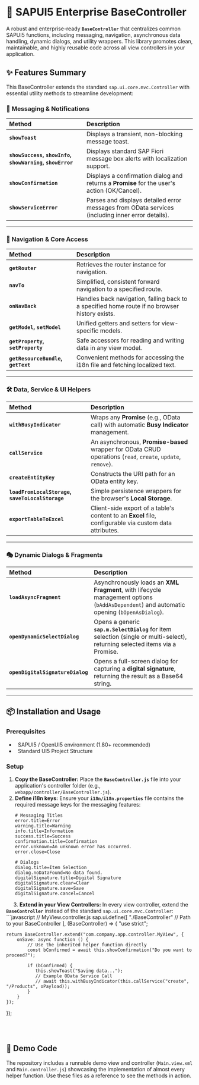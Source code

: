 # 🚀 SAPUI5 Enterprise BaseController

A robust and enterprise-ready **`BaseController`** that centralizes common SAPUI5 functions, including messaging, navigation, asynchronous data handling, dynamic dialogs, and utility wrappers. This library promotes clean, maintainable, and highly reusable code across all view controllers in your application.

## ✨ Features Summary

This BaseController extends the standard `sap.ui.core.mvc.Controller` with essential utility methods to streamline development:

### 📢 Messaging & Notifications

| Method | Description |
| :--- | :--- |
| **`showToast`** | Displays a transient, non-blocking message toast. |
| **`showSuccess`, `showInfo`, `showWarning`, `showError`** | Displays standard SAP Fiori message box alerts with localization support. |
| **`showConfirmation`** | Displays a confirmation dialog and returns a **Promise** for the user's action (OK/Cancel). |
| **`showServiceError`** | Parses and displays detailed error messages from OData services (including inner error details). |

-----

### 🧭 Navigation & Core Access

| Method | Description |
| :--- | :--- |
| **`getRouter`** | Retrieves the router instance for navigation. |
| **`navTo`** | Simplified, consistent forward navigation to a specified route. |
| **`onNavBack`** | Handles back navigation, falling back to a specified home route if no browser history exists. |
| **`getModel`, `setModel`** | Unified getters and setters for view-specific models. |
| **`getProperty`, `setProperty`** | Safe accessors for reading and writing data in any view model. |
| **`getResourceBundle`, `getText`** | Convenient methods for accessing the i18n file and fetching localized text. |

-----

### 🛠️ Data, Service & UI Helpers

| Method | Description |
| :--- | :--- |
| **`withBusyIndicator`** | Wraps any **Promise** (e.g., OData call) with automatic **Busy Indicator** management. |
| **`callService`** | An asynchronous, **Promise-based** wrapper for OData CRUD operations (`read`, `create`, `update`, `remove`). |
| **`createEntityKey`** | Constructs the URI path for an OData entity key. |
| **`loadFromLocalStorage`, `saveToLocalStorage`** | Simple persistence wrappers for the browser's **Local Storage**. |
| **`exportTableToExcel`** | Client-side export of a table's content to an **Excel** file, configurable via custom data attributes. |

-----

### 🎭 Dynamic Dialogs & Fragments

| Method | Description |
| :--- | :--- |
| **`loadAsyncFragment`** | Asynchronously loads an **XML Fragment**, with lifecycle management options (`bAddAsDependent`) and automatic opening (`bOpenAsDialog`). |
| **`openDynamicSelectDialog`** | Opens a generic **`sap.m.SelectDialog`** for item selection (single or multi-select), returning selected items via a Promise. |
| **`openDigitalSignatureDialog`** | Opens a full-screen dialog for capturing a **digital signature**, returning the result as a Base64 string. |

-----

## 📦 Installation and Usage

### Prerequisites

  *   SAPUI5 / OpenUI5 environment (1.80+ recommended)
  *   Standard UI5 Project Structure
        

### Setup

1.  **Copy the BaseController:**
    Place the **`BaseController.js`** file into your application's controller folder (e.g., `webapp/controller/BaseController.js`).
        
2.  **Define i18n keys:**
    Ensure your **`i18n/i18n.properties`** file contains the required message keys for the messaging features:
        
    ```properties
    # Messaging Titles
    error.title=Error
    warning.title=Warning
    info.title=Information
    success.title=Success
    confirmation.title=Confirmation
    error.unknown=An unknown error has occurred.
    error.close=Close

    # Dialogs
    dialog.title=Item Selection
    dialog.noDataFound=No data found.
    digitalSignature.title=Digital Signature
    digitalSignature.clear=Clear
    digitalSignature.save=Save
    digitalSignature.cancel=Cancel

    ```

    
3\.  **Extend in your View Controllers:**
In every view controller, extend the **`BaseController`** instead of the standard `sap.ui.core.mvc.Controller`:
    
\`\`\`javascript
// MyView.controller.js
sap.ui.define([
"./BaseController" // Path to your BaseController
], (BaseController) =\> {
"use strict";


    return BaseController.extend("com.company.app.controller.MyView", {
        onSave: async function () {
            // Use the inherited helper function directly
            const bConfirmed = await this.showConfirmation("Do you want to proceed?");

            if (bConfirmed) {
               this.showToast("Saving data...");
               // Example OData Service Call
               // await this.withBusyIndicator(this.callService("create", "/Products", oPayload));
            }
        }
    });
});

```
````

    

## 📄 Demo Code

The repository includes a runnable demo view and controller (`Main.view.xml` and `Main.controller.js`) showcasing the implementation of almost every helper function. Use these files as a reference to see the methods in action.